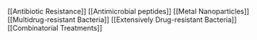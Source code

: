 [[Antibiotic Resistance]]
[[Antimicrobial peptides]]
[[Metal Nanoparticles]]
[[Multidrug-resistant Bacteria]]
[[Extensively Drug-resistant Bacteria]]
[[Combinatorial Treatments]]
